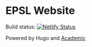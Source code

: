 # EPSL Website

Build status:
[![Netlify Status](https://api.netlify.com/api/v1/badges/fc124a20-aec4-4680-ae0b-2156643ce0db/deploy-status)](https://app.netlify.com/sites/epsl-website/deploys)

Powered by Hugo and [Academic](https://sourcethemes.com/academic/)
